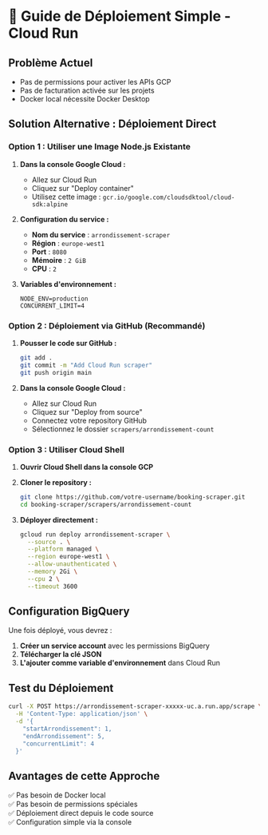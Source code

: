 # 🚀 Guide de Déploiement Simple - Cloud Run

## Problème Actuel
- Pas de permissions pour activer les APIs GCP
- Pas de facturation activée sur les projets
- Docker local nécessite Docker Desktop

## Solution Alternative : Déploiement Direct

### Option 1 : Utiliser une Image Node.js Existante

1. **Dans la console Google Cloud :**
   - Allez sur Cloud Run
   - Cliquez sur "Deploy container"
   - Utilisez cette image : `gcr.io/google.com/cloudsdktool/cloud-sdk:alpine`

2. **Configuration du service :**
   - **Nom du service** : `arrondissement-scraper`
   - **Région** : `europe-west1`
   - **Port** : `8080`
   - **Mémoire** : `2 GiB`
   - **CPU** : `2`

3. **Variables d'environnement :**
   ```
   NODE_ENV=production
   CONCURRENT_LIMIT=4
   ```

### Option 2 : Déploiement via GitHub (Recommandé)

1. **Pousser le code sur GitHub :**
   ```bash
   git add .
   git commit -m "Add Cloud Run scraper"
   git push origin main
   ```

2. **Dans la console Google Cloud :**
   - Allez sur Cloud Run
   - Cliquez sur "Deploy from source"
   - Connectez votre repository GitHub
   - Sélectionnez le dossier `scrapers/arrondissement-count`

### Option 3 : Utiliser Cloud Shell

1. **Ouvrir Cloud Shell dans la console GCP**
2. **Cloner le repository :**
   ```bash
   git clone https://github.com/votre-username/booking-scraper.git
   cd booking-scraper/scrapers/arrondissement-count
   ```

3. **Déployer directement :**
   ```bash
   gcloud run deploy arrondissement-scraper \
     --source . \
     --platform managed \
     --region europe-west1 \
     --allow-unauthenticated \
     --memory 2Gi \
     --cpu 2 \
     --timeout 3600
   ```

## Configuration BigQuery

Une fois déployé, vous devrez :

1. **Créer un service account** avec les permissions BigQuery
2. **Télécharger la clé JSON**
3. **L'ajouter comme variable d'environnement** dans Cloud Run

## Test du Déploiement

```bash
curl -X POST https://arrondissement-scraper-xxxxx-uc.a.run.app/scrape \
  -H 'Content-Type: application/json' \
  -d '{
    "startArrondissement": 1,
    "endArrondissement": 5,
    "concurrentLimit": 4
  }'
```

## Avantages de cette Approche

✅ Pas besoin de Docker local  
✅ Pas besoin de permissions spéciales  
✅ Déploiement direct depuis le code source  
✅ Configuration simple via la console  
